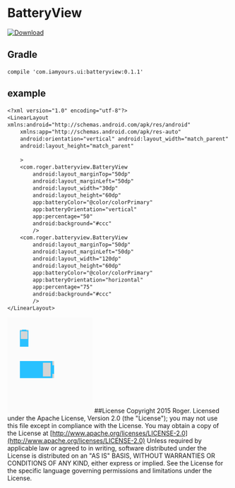 # BatteryView
[ ![Download](https://api.bintray.com/packages/iamyours/maven/BatteryView/images/download.svg) ](https://bintray.com/iamyours/maven/BatteryView/_latestVersion)
## Gradle
```
compile 'com.iamyours.ui:batteryview:0.1.1'
```
## example
```
<?xml version="1.0" encoding="utf-8"?>
<LinearLayout xmlns:android="http://schemas.android.com/apk/res/android"
    xmlns:app="http://schemas.android.com/apk/res-auto"
    android:orientation="vertical" android:layout_width="match_parent"
    android:layout_height="match_parent"

    >
    <com.roger.batteryview.BatteryView
        android:layout_marginTop="50dp"
        android:layout_marginLeft="50dp"
        android:layout_width="30dp"
        android:layout_height="60dp"
        app:batteryColor="@color/colorPrimary"
        app:batteryOrientation="vertical"
        app:percentage="50"
        android:background="#ccc"
        />
    <com.roger.batteryview.BatteryView
        android:layout_marginTop="50dp"
        android:layout_marginLeft="50dp"
        android:layout_width="120dp"
        android:layout_height="60dp"
        app:batteryColor="@color/colorPrimary"
        app:batteryOrientation="horizontal"
        app:percentage="75"
        android:background="#ccc"
        />
</LinearLayout>
```
![image](1.png)
##License
Copyright 2015 Roger.
Licensed under the Apache License, Version 2.0 (the "License"); 
you may not use this file except in compliance with the License.
You may obtain a copy of the License at
[http://www.apache.org/licenses/LICENSE-2.0](http://www.apache.org/licenses/LICENSE-2.0)
Unless required by applicable law or agreed to in writing, 
software distributed under the License is distributed on an "AS IS" BASIS, 
WITHOUT WARRANTIES OR CONDITIONS OF ANY KIND, either express or implied.
See the License for the specific language governing permissions and limitations under the License.
